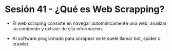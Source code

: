 # Sesión 41 - ¿Qué es Web Scrapping?

* El web scraping consiste en navegar automáticamente una web, analizar su contenido y extraer de ella información.

* Al software programado para scrapear se le suele llamar bot, spider o crawler.

